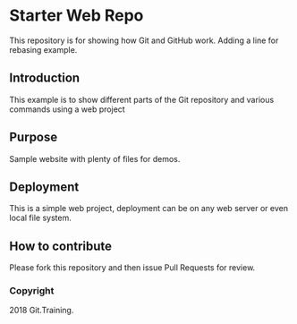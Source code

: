 # Starter Web Repo

This repository is for showing how Git and GitHub work. Adding a line for rebasing example.

## Introduction

This example is to show different parts of the Git repository and various commands using a web project

## Purpose

Sample website with plenty of files for demos.

## Deployment

This is a simple web project, deployment can be on any web server or even local file system.

## How to contribute

Please fork this repository and then issue Pull Requests for review.

### Copyright

2018 Git.Training.
